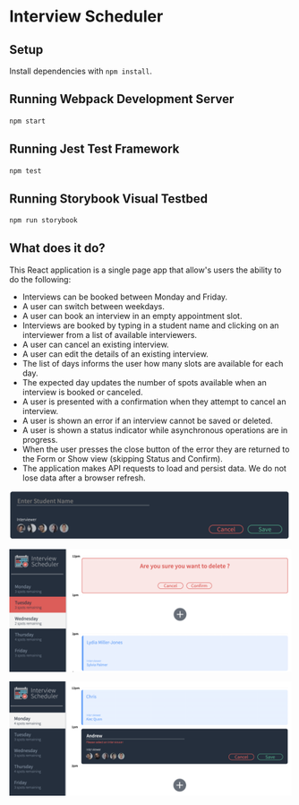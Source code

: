 # Interview Scheduler

## Setup

Install dependencies with `npm install`.

## Running Webpack Development Server

```sh
npm start
```

## Running Jest Test Framework

```sh
npm test
```

## Running Storybook Visual Testbed

```sh
npm run storybook
```

##  What does it do?

This React application is a single page app that allow's users the ability to do the following:

* Interviews can be booked between Monday and Friday.
* A user can switch between weekdays.
* A user can book an interview in an empty appointment slot.
* Interviews are booked by typing in a student name and clicking on an interviewer from a list of available interviewers.
* A user can cancel an existing interview.
* A user can edit the details of an existing interview.
* The list of days informs the user how many slots are available for each day.
* The expected day updates the number of spots available when an interview is booked or canceled.
* A user is presented with a confirmation when they attempt to cancel an interview.
* A user is shown an error if an interview cannot be saved or deleted.
* A user is shown a status indicator while asynchronous operations are in progress.
* When the user presses the close button of the error they are returned to the Form or Show view (skipping Status and Confirm).
* The application makes API requests to load and persist data. We do not lose data after a browser refresh.

!["Appointment Form"](https://github.com/Chris-Tate94/Scheduler/blob/master/docs/appointment-form.png?raw=true)

!["Homepage with a confirmation notice and a different day hovered "](https://github.com/Chris-Tate94/Scheduler/blob/master/docs/confirmation-and-diff-day-highlighted.png?raw=true)

!["Homepage with an appointment booked and an appropriate error message ](https://github.com/Chris-Tate94/Scheduler/blob/master/docs/home-page-with-booked-appt-and-error.png?raw=true)
